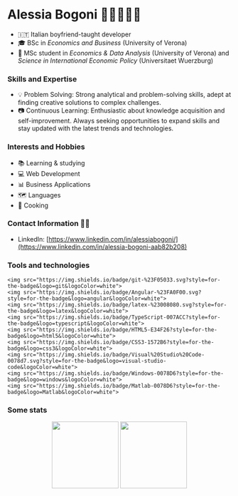 

# Alessia Bogoni 👩🏼‍💻🐝🍔

- 🇮🇹     Italian boyfriend-taught developer
- 🎓 BSc in _Economics and Business_ (University of Verona)
- 🧮 MSc student in _Economics & Data Analysis_ (University of Verona) and _Science in International Economic Policy_ (Universitaet Wuerzburg)



### Skills and Expertise 

- 💡    Problem Solving: Strong analytical and problem-solving skills, adept at finding creative solutions to complex challenges.
- 📷   Continuous Learning: Enthusiastic about knowledge acquisition and self-improvement. Always seeking opportunities to expand skills and stay updated with the latest trends and technologies.



### Interests and Hobbies 

- 📚 Learning & studying
- 💻 Web Development
- 📊 Business Applications
- 🗺 Languages 
- 🍔 Cooking




### Contact Information 📧🔗

- LinkedIn: [https://www.linkedin.com/in/alessiabogoni/](https://www.linkedin.com/in/alessia-bogoni-aab82b208)




### Tools and technologies
<p align="center">
   
    <img src="https://img.shields.io/badge/git-%23F05033.svg?style=for-the-badge&logo=git&logoColor=white">
    <img src="https://img.shields.io/badge/Angular-%23FA0F00.svg?style=for-the-badge&logo=angular&logoColor=white">
    <img src="https://img.shields.io/badge/latex-%23008080.svg?style=for-the-badge&logo=latex&logoColor=white">
    <img src="https://img.shields.io/badge/TypeScript-007ACC?style=for-the-badge&logo=typescript&logoColor=white">
    <img src="https://img.shields.io/badge/HTML5-E34F26?style=for-the-badge&logo=html5&logoColor=white">
    <img src="https://img.shields.io/badge/CSS3-1572B6?style=for-the-badge&logo=css3&logoColor=white">
    <img src="https://img.shields.io/badge/Visual%20Studio%20Code-0078d7.svg?style=for-the-badge&logo=visual-studio-code&logoColor=white">
    <img src="https://img.shields.io/badge/Windows-0078D6?style=for-the-badge&logo=windows&logoColor=white">
    <img src="https://img.shields.io/badge/Matlab-0078D6?style=for-the-badge&logo=Matlab&logoColor=white">
</p>




### Some stats
<p align="center">
    <img src="https://github-readme-stats.vercel.app/api/top-langs/?username=AlessiaBogoni&layout=compact" height="150">
    <img src="https://github-readme-stats.vercel.app/api?username=AlessiaBogoni&show_icons=true&rank_icon=percentile" height="150">
</p>


